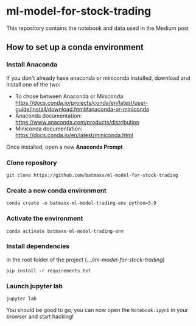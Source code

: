 # ml-model-for-stock-trading
This repository contains the notebook and data used in the Medium post <link-to-post>

## How to set up a conda environment
### Install Anaconda
If you don't already have anaconda or miniconda installed, download and install one of the two:   

- To chose between Anaconda or Miniconda: https://docs.conda.io/projects/conda/en/latest/user-guide/install/download.html#anaconda-or-miniconda
- Anaconda documentation: https://www.anaconda.com/products/distribution
- Miniconda documentation: https://docs.conda.io/en/latest/miniconda.html

Once installed, open a new **Anaconda Prompt**


### Clone repository
`git clone https://github.com/batmaxx/ml-model-for-stock-trading`


### Create a new conda environment
`conda create -n batmaxx-ml-model-trading-env python=3.9`


### Activate the environment
`conda activate batmaxx-ml-model-trading-env`


### Install dependencies
In the root folder of the project (*.../ml-model-for-stock-trading*)

`pip install -r requirements.txt`


### Launch jupyter lab
`jupyter lab`

You should be good to go, you can now open the `Notebook.ipynb` in your browser and start hacking!